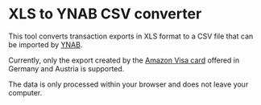 # XLS to YNAB CSV converter

This tool converts transaction exports in XLS format to a CSV file that can be imported by
[YNAB](https://www.ynab.com/).

Currently, only the export created by the
[Amazon Visa card](https://www.amazon.de/cobrandcard/product/B0CN8XJB15)
offered in Germany and Austria is supported.

The data is only processed within your browser and does not leave your computer.
